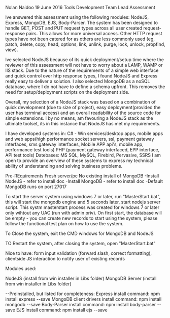 Nolan Naidoo
19 June 2016
Tools Development Team Lead Assessment

Ive answered this assessment using the following modules: NodeJS, Express, MongoDB, EJS, Body-Parser. The system has been designed to handle GET, POST and PUT request types across all user created request-response pairs.
This allows for more universal access. Other HTTP request types have not been catered for as others are less commonly used (eg, patch, delete, copy, head, options, link, unlink, purge, lock, unlock, propfind, view).

Ive selected NodeJS because of its quick deployment/setup time where the reviewer of this assessment will not have to worry about a LAMP, WAMP or IIS stack.
Due to the nature of the requirements of a simple web interface and quick control over http response types, I found NodeJS and Express really easy to deliver a solution.
I also selected MongoDB as a noSQL database, where I do not have to define a schema upfront. This removes the need for setup/deployment scripts on the deployment side.

Overall, my selection of a NodeJS stack was based on a combination of quick development (due to size of project), easy deployment(provided the user has terminal access) and an overall readability of the source code for simple extensions.
I by no means, am favouring a NodeJS stack as the ultimate toolset, its in this instance that NodeJS has met my requirements.

I have developed systems in:
C# - Win services/desktop apps, mobile apps and web apps(high performance socket servers, ssl, payment gateway interfaces, sms gateway interfaces, Mobile APP api's, mobile app, performance test tools)
PHP (payment gateway interfaced, EPP interface, API test tools)
Datebases: MS SQL, MySQL, Firebird, Pervasive, SSRS
I am open to provide an overview of these systems to express my technical ability of understanding and solving business problems.


Pre-REquirements
Fresh server/pc
No existing install of MongoDB
-Install NodeJS - refer to install doc
-Install MongoDB - refer to install doc
-Default MongoDB runs on port 27017

To start the server system using windows 7 or later, run "MasterStart.bat", this will start the mongodb engine and 5 seconds later, start nodejs server script.
This systm masterstart process was created for windows 7 or later only wihtout any UAC (run with admin priv).
On first start, the database will be empty - you can create new records to start using the system, please follow the functional test plan on how to use the system.

To Close the system, exit the CMD windows for MongoDB and NodeJS

TO Restart the system, after closing the system, open "MasterStart.bat"

Nice to have: form input validation (forward slash, correct formatting), clientside JS interaction to notify user of existing records

Modules used:

NodeJS (install from win installer in Libs folder)
MongoDB Server (install from win installer in Libs folder)

--Preinstalled, but listed for completeness:
Express install command: npm install express --save
MongoDB client drivers install command: npm install mongodb --save
Body-Parser install command: npm install body-parser --save
EJS install command: npm install ejs --save
